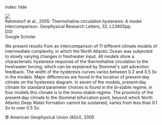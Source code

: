 index: hide

<div class="Citation">
    <div class="Citation-thumb CitationThumb-linked"  data-href="https://doi.org/10.1029/2005gl023655">
      <img src="https://static.claimspace.cloud/climate-study-static/refs/thumbs/5/Rahmstorf_et_al_2005-thumb.png" />
    </div>

  <div class="Citation-body">
    <div class="Citation-text">Rahmstorf et al., 2005: Thermohaline circulation hysteresis: A model intercomparison. <span class="Article-journal">Geophysical Research Letters, </span><span class="Article-volume">32, </span>L23605pp.</div>
    <div class="Citation-links">
      <div class="CitationLink" data-href="https://doi.org/10.1029/2005gl023655">
        <div class="CitationLink-icon CitationLink-Doi"></div>
        <div class="CitationLink-text">DOI</div>
      </div>
      <div class="CitationLink" data-href="https://scholar.google.com/scholar?q=10.1029/2005gl023655">
        <div class="CitationLink-icon CitationLink-Scholar"></div>
        <div class="CitationLink-text">Google Scholar</div>
      </div>
    </div>
  </div>
</div>

We present results from an intercomparison of 11 different climate models of intermediate complexity, in which the North Atlantic Ocean was subjected to slowly varying changes in freshwater input. All models show a characteristic hysteresis response of the thermohaline circulation to the freshwater forcing; which can be explained by Stommel's salt advection feedback. The width of the hysteresis curves varies between 0.2 and 0.5 Sv in the models. Major differences are found in the location of present‐day climate on the hysteresis diagram. In seven of the models, present‐day climate for standard parameter choices is found in the bi‐stable regime, in four models this climate is in the mono‐stable regime. The proximity of the present‐day climate to the Stommel bifurcation point, beyond which North Atlantic Deep Water formation cannot be sustained, varies from less than 0.1 Sv to over 0.5 Sv.

<div class="Citation-copy">
&copy; American Geophysical Union (AGU), 2005
</div>
